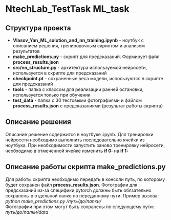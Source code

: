 # NtechLab_TestTask ML_task

## Структура проекта

* **Vlasov_Yan_ML_solution_and_nn_training.ipynb** - ноутбук с описанием решения, тренировочным скриптом и анализом результатов
* **make_predictions.py** - скрипт для предсказаний. Формирует файл **process_results.json**
* **src/nn_structure.py** - архитектура используемой нейросети, используется в скрипте для предсказаний
* **checkpoint.pt** - сохраненные веса модели, используются в скрипте для предсказаний
* **tools** - папка с классом для реализации ранней остановки, используется только при обучении
* **test_data** - папка с 30 тестовыми фотографиями и файлом **process_results.json** с предсказаниями (результат работы скрипта)

## Описание решения

Описание решение содержится в ноутбуке .ipynb. Для тренировки нейросети необходимо выполнить последовательно ячейки из ноутбука.
При необходимости запустить заново тренировку нейросети, необходимо в отмеченной ячейке изменить **if 0:** на **if 1:**

## Описание работы скрипта make_predictions.py

Для работы скрипта необходимо передать в консоли путь, по которому будет сохранен файл **process_results.json**. Фотографии для предсказаний из-за специфики pytorch
должны быть обязательно сохранены в отдельной папке по переданному пути. Пример вызова:<br>
*python make_predictions.py /путь/до/папки/*<br>
Фотографии при этом могут быть сохранены по следующему пути: *путь/до/папки/data*
